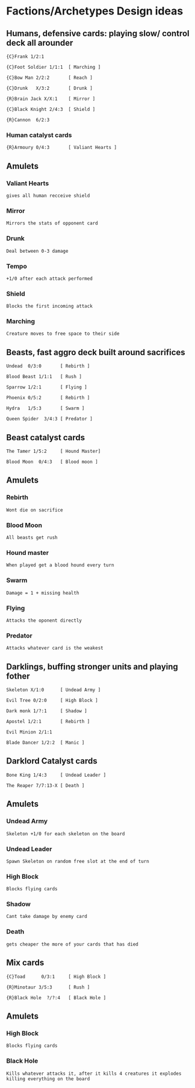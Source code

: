 
# Factions/Archetypes Design ideas

    


## Humans, defensive cards: playing slow/ control deck all arounder

    {C}Frank 1/2:1

    {C}Foot Soldier 1/1:1  [ Marching ]

    {C}Bow Man 2/2:2       [ Reach ]

    {C}Drunk   X/3:2       [ Drunk ]

    {R}Brain Jack X/X:1    [ Mirror ]  

    {C}Black Knight 2/4:3  [ Shield ]

    {R}Cannon  6/2:3       

### Human catalyst cards

    {R}Armoury 0/4:3       [ Valiant Hearts ]

## Amulets

### Valiant Hearts

    gives all human recceive shield

### Mirror

    Mirrors the stats of opponent card

### Drunk

    Deal between 0-3 damage 

### Tempo

    +1/0 after each attack performed

### Shield

    Blocks the first incoming attack

### Marching 

    Creature moves to free space to their side


## Beasts, fast aggro deck built around sacrifices

    Undead  0/3:0       [ Rebirth ]

    Blood Beast 1/1:1   [ Rush ]

    Sparrow 1/2:1       [ Flying ]

    Phoenix 0/5:2       [ Rebirth ]

    Hydra   1/5:3       [ Swarm ]

    Queen Spider  3/4:3 [ Predator ]

## Beast catalyst cards

    The Tamer 1/5:2     [ Hound Master]

    Blood Moon  0/4:3   [ Blood moon ]

## Amulets

### Rebirth 

    Wont die on sacrifice

### Blood Moon

    All beasts get rush

### Hound master

    When played get a blood hound every turn

### Swarm

    Damage = 1 + missing health

### Flying

    Attacks the oponent directly

### Predator

    Attacks whatever card is the weakest



## Darklings, buffing stronger units and playing fother

    Skeleton X/1:0      [ Undead Army ]
    
    Evil Tree 0/2:0     [ High Block ]

    Dark monk 1/?:1     [ Shadow ]

    Apostel 1/2:1       [ Rebirth ]

    Evil Minion 2/1:1

    Blade Dancer 1/2:2  [ Manic ]

## Darklord Catalyst cards

    Bone King 1/4:3     [ Undead Leader ]

    The Reaper 7/7:13-X [ Death ]

## Amulets

### Undead Army

    Skeleton +1/0 for each skeleton on the board

### Undead Leader

    Spawn Skeleton on random free slot at the end of turn

### High Block

    Blocks flying cards

### Shadow

    Cant take damage by enemy card

### Death

    gets cheaper the more of your cards that has died



## Mix cards

    {C}Toad      0/3:1     [ High Block ]

    {R}Minotaur 3/5:3      [ Rush ]

    {R}Black Hole  ?/?:4   [ Black Hole ]

## Amulets

### High Block

    Blocks flying cards

### Black Hole

    Kills whatever attacks it, after it kills 4 creatures it explodes killing everything on the board


